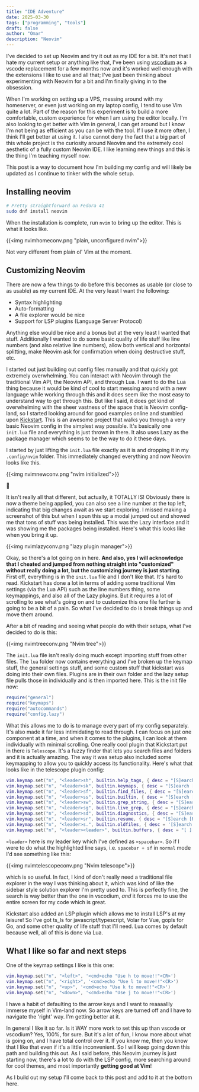 ```yaml
---
title: "IDE Adventure"
date: 2025-03-30
tags: ["programming", "tools"]
draft: false
author: "Omar"
description: "Neovim"
---
```


I've decided to set up Neovim and try it out as my IDE for a bit. It's not that I hate my current setup or anything like that, I've been using [vscodium](https://github.com/VSCodium/vscodium) as a vscode replacement for a few months now and it's worked well enough with the extensions I like to use and all that; I've just been thinking about experimenting with Neovim for a bit and I'm finally giving in to the obsession. 

When I'm working on setting up a VPS, messing around with my homeserver, or even just working on my laptop config, I tend to use Vim quite a lot. Part of the reason for this experiment is to build a more comfortable, custom experience for when I am using the editor locally. I'm also looking to get better with Vim in general, I can get around but I know I'm not being as efficient as you can be with the tool. If I use it more often, I think I'll get better at using it. I also cannot deny the fact that a big part of this whole project is the curiosity around Neovim and the extremely cool aesthetic of a fully custom Neovim IDE. I like learning new things and this is the thing I'm teaching myself now. 

This post is a way to document how I'm building my config and will likely be updated as I continue to tinker with the whole setup.


## Installing neovim

```zsh {linenos=inline style=nvim}
# Pretty straightforward on Fedora 41
sudo dnf install neovim 
```

When the installation is complete, run `nvim` to bring up the editor. This is what it looks like.

{{<img nvimhomeconv.png "plain, unconfigured nvim">}}

Not very different from plain ol' Vim at the moment.

## Customizing Neovim

There are now a few things to do before this becomes as usable (or close to as usable) as my current IDE. At the very least I want the following:

- Syntax highlighting
- Auto-formatting
- A file explorer would be nice
- Support for LSP plugins (Language Server Protocol)

Anything else would be nice and a bonus but at the very least I wanted that stuff. Additionally I wanted to do some basic quality of life stuff like line numbers (and also relative line numbers), allow both vertical and horizontal splitting, make Neovim ask for confirmation when doing destructive stuff, etc.

I started out just building out config files manually and that quickly got extremely overwhelming. You can interact with Neovim through the traditional Vim API, the Neovim API, and through Lua. I want to do the Lua thing because it would be kind of cool to start messing around with a new language while working through this and it does seem like the most easy to understand way to get through this. But like I said, it does get kind of overwhelming with the sheer vastness of the space that is Neovim config-land, so I started looking around for good examples online and stumbled upon [Kickstart](https://github.com/nvim-lua/kickstart.nvim). This is an awesome project that walks you through a very basic Neovim config in the simplest way possible. It's basically one `init.lua` file and everything is just thrown in there. It also uses Lazy as the package manager which seems to be the way to do it these days.

I started by just lifting the `init.lua` file exactly as it is and dropping it in my `.config/nvim` folder. This immediately changed everything and now Neovim looks like this.

{{<img nvimnewconv.png "nvim initialized">}}

🤣

It isn't really all that different, but actually, it TOTALLY IS! Obviously there is now a theme being applied, you can also see a line number at the top left, indicating that big changes await as we start exploring. I missed making a screenshot of this but when I spun this up a modal jumped out and showed me that tons of stuff was being installed. This was the Lazy interface and it was showing me the packages being installed. Here's what this looks like when you bring it up.

{{<img nvimlazyconv.png "lazy plugin manager">}}

Okay, so there's a lot going on in here. **And also, yes I will acknowledge that I cheated and jumped from nothing straight into "customized" without really doing a lot, but the customizing journey is just starting**. First off, everything is in the `init.lua` file and I don't like that. It's hard to read. Kickstart has done a lot in terms of adding some traditional Vim settings (via the Lua API) such as the line numbers thing, some keymappings, and also all of the Lazy plugins. But it requires a lot of scrolling to see what's going on and to customize this one file further is going to be a bit of a pain. So what I've decided to do is break things up and move them around.

After a bit of reading and seeing what people do with their setups, what I've decided to do is this:

{{<img nvimtreeconv.png "Nvim tree">}}

The `init.lua` file isn't really doing much except importing stuff from other files. The `lua` folder now contains everything and I've broken up the keymap stuff, the general settings stuff, and some custom stuff that kickstart was doing into their own files. Plugins are in their own folder and the lazy setup file pulls those in individually and is then imported here. This is the init file now:

```lua {linenos=inline}
require("general")
require("keymaps")
require("autocommands")
require("config.lazy")
```

What this allows me to do is to manage every part of my config separately. It's also made it far less intimidating to read through. I can focus on just one component at a time, and when it comes to the plugins, I can look at them individually with minimal scrolling. One really cool plugin that Kickstart put in there is `Telescope`. It's a fuzzy finder that lets you search files and folders and it is actually amazing. The way it was setup also included some keymapping to allow you to quickly access its functionality. Here's what that looks like in the telescope plugin config:

```lua {linenos=inline hl_lines=[3]}
vim.keymap.set("n", "<leader>sh", builtin.help_tags, { desc = "[S]earch [H]elp" })
vim.keymap.set("n", "<leader>sk", builtin.keymaps, { desc = "[S]earch [K]eymaps" })
vim.keymap.set("n", "<leader>sf", builtin.find_files, { desc = "[S]earch [F]iles" })
vim.keymap.set("n", "<leader>ss", builtin.builtin, { desc = "[S]earch [S]elect Telescope" })
vim.keymap.set("n", "<leader>sw", builtin.grep_string, { desc = "[S]earch current [W]ord" })
vim.keymap.set("n", "<leader>sg", builtin.live_grep, { desc = "[S]earch by [G]rep" })
vim.keymap.set("n", "<leader>sd", builtin.diagnostics, { desc = "[S]earch [D]iagnostics" })
vim.keymap.set("n", "<leader>sr", builtin.resume, { desc = "[S]earch [R]esume" })
vim.keymap.set("n", "<leader>s.", builtin.oldfiles, { desc = '[S]earch Recent Files ("." for repeat)' })
vim.keymap.set("n", "<leader><leader>", builtin.buffers, { desc = "[ ] Find existing buffers" })
```

`<leader>` here is my leader key which I've defined as `<spacebar>`. So if I were to do what the highlighted line says, i.e. `spacebar + sf` in `normal` mode I'd see something like this:

{{<img nvimtelescopeconv.png "Nvim telescope">}}

which is so useful. In fact, I kind of don't really need a traditional file explorer in the way I was thinking about it, which was kind of like the sidebar style solution explorer I'm pretty used to. This is perfectly fine, the search is way better than the one in vscodium, *and* it forces me to use the entire screen for my code which is great.

Kickstart also added an LSP plugin which allows me to install LSP's at my leisure! So I've got ts_ls for javascript/typescript, Volar for Vue, gopls for Go, and some other quality of life stuff that I'll need. Lua comes by default because well, all of this is done via Lua.

## What I like so far and next steps

One of the keymap settings I like is this one:

```lua {linenos=inline}
vim.keymap.set("n", "<left>", '<cmd>echo "Use h to move!!"<CR>')
vim.keymap.set("n", "<right>", '<cmd>echo "Use l to move!!"<CR>')
vim.keymap.set("n", "<up>", '<cmd>echo "Use k to move!!"<CR>')
vim.keymap.set("n", "<down>", '<cmd>echo "Use j to move!!"<CR>')
```

I have a habit of defaulting to the arrow keys and I want to reaaaallly immerse myself in Vim-land now. So arrow keys are turned off and I have to navigate the 'right' way. I'm getting better at it.

In general I like it so far. Is it WAY more work to set this up than vscode or vscodium? Yes, 100%, for sure. But it's a lot of fun, I know more about what is going on, and I have total control over it. If you know me, then you know that I like that even if it's a little inconvenient. So I will keep going down this path and building this out. As I said before, this Neovim journey is just starting now, there's a lot to do with the LSP config, more searching around for cool themes, and most importantly **getting good at Vim**!

As I build out my setup I'll come back to this post and add to it at the bottom here.
